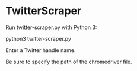 # TwitterScraper
 
Run twitter-scraper.py with Python 3:

python3 twitter-scraper.py

Enter a Twitter handle name.

Be sure to specify the path of the chromedriver file.
